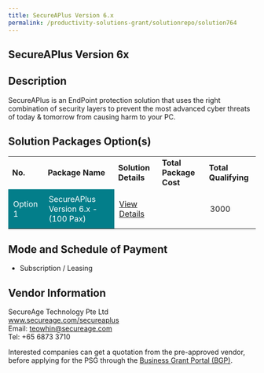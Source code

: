 ```yaml
---
title: SecureAPlus Version 6.x
permalink: /productivity-solutions-grant/solutionrepo/solution764
---
```


## SecureAPlus Version 6x

## Description

SecureAPlus is an EndPoint protection solution that uses the right combination of security layers to prevent the most advanced cyber threats of today & tomorrow from causing harm to your PC.


## Solution Packages Option(s)

<table>
<tr>
<td><b>No.</b></td>
<td><b>Package Name</b></td>
<td><b>Solution Details</b></td>
<td><b>Total Package Cost</b></td>
<td><b>Total Qualifying</b></td>
</tr>
<tr>
<td style='padding: 10px; background-color: #037E8A; color: #FFFFFF;'>Option 1</td>
<td style='padding: 10px; background-color: #037E8A; color: #FFFFFF;'>SecureAPlus Version 6.x - (100 Pax)</td>
<td style='padding: 10px;'><a href='https://www.gobusiness.gov.sg/images/psg/SecureAge_Technology_20190053_Annex_3_20200625150528_Part_3.pdf' target='_blank'>View Details</a></td>
<td style='padding: 10px;'></td>
<td style='padding: 10px;'>3000</td>
</tr>
</table>

## Mode and Schedule of Payment

 - Subscription / Leasing

## Vendor Information

 SecureAge Technology Pte Ltd<br>www.secureage.com/secureaplus<br>Email: teowhin@secureage.com<br>Tel: +65 6873 3710

Interested companies can get a quotation from the pre-approved vendor, before applying for the PSG through the <a href='https://www.businessgrants.gov.sg/' target='_blank' rel='noopener'>Business Grant Portal (BGP)</a>.

<script src="/jquery/resize-tables.js"></script>
